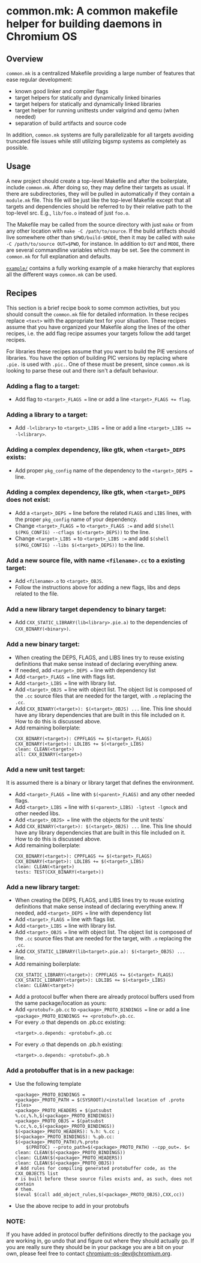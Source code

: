 # common.mk: A common makefile helper for building daemons in Chromium OS

## Overview

`common.mk` is a centralized Makefile providing a large number of features that
ease regular development:

- known good linker and compiler flags
- target helpers for statically and dynamically linked binaries
- target helpers for statically and dynamically linked libraries
- target helper for running unittests under valgrind and qemu (when needed)
- separation of build artifacts and source code

In addition, `common.mk` systems are fully parallelizable for all targets
avoiding truncated file issues while still utilizing bigsmp systems as
completely as possible.

## Usage

A new project should create a top-level Makefile and after the boilerplate,
include `common.mk`.  After doing so, they may define their targets as usual.
If there are subdirectories, they will be pulled in automatically if they
contain a `module.mk` file.  This file will be just like the top-level Makefile
except that all targets and dependencies should be referred to by their
relative path to the top-level src. E.g., `lib/foo.o` instead of just `foo.o`.

The Makefile may be called from the source directory with just `make` or from
any other location with `make -C /path/to/source`.  If the build artifacts
should live somewhere other than `$PWD/build-$MODE`, then it may be called with
`make -C /path/to/source OUT=$PWD`, for instance.  In addition to `OUT` and
`MODE`, there are several commandline variables which may be set. See the
comment in `common.mk` for full explanation and defaults.

[`example/`](example/) contains a fully working example of a make hierarchy
that explores all the different ways `common.mk` can be used.

## Recipes

This section is a brief recipe book to some common activities, but you should
consult the `common.mk` file for detailed information. In these recipes replace
`<text>` with the appropriate text for your situation. These recipes assume
that you have organized your Makefile along the lines of the other recipes,
i.e. the add flag recipe assumes your targets follow the add target recipes.

For libraries these recipes assume that you want to build the PIE versions of
libraries. You have the option of building PIC versions by replacing where
`.pie.` is used with `.pic.`. One of these must be present, since `common.mk`
is looking to parse these out and there isn't a default behaviour.

### Adding a flag to a target:

- Add flag to `<target>_FLAGS =` line or add a line `<target>_FLAGS += flag`.

### Adding a library to a target:

- Add `-l<library>` to `<target>_LIBS =` line or add a line
  `<target>_LIBS += -l<library>`.

### Adding a complex dependency, like gtk, when `<target>_DEPS` exists:

- Add proper `pkg_config` name of the dependency to the `<target>_DEPS =` line.

### Adding a complex dependency, like gtk, when `<target>_DEPS` does not exist:

- Add a `<target>_DEPS =` line before the related `FLAGS` and `LIBS` lines,
  with the proper `pkg_config` name of your dependency.
- Change `<target>_FLAGS =` to `<target>_FLAGS :=` and add
  `$(shell $(PKG_CONFIG) --cflags $(<target>_DEPS))` to the line.
- Change `<target>_LIBS =` to `<target>_LIBS :=` and add
  `$(shell $(PKG_CONFIG) --libs $(<target>_DEPS))` to the line.

### Add a new source file, with name `<filename>.cc` to a existing target:
- Add `<filename>.o` to `<target>_OBJS`.
- Follow the instructions above for adding a new flags, libs and deps
  related to the file.

### Add a new library target dependency to binary target:
- Add `CXX_STATIC_LIBRARY(lib<library>.pie.a)` to the dependencies of
  `CXX_BINARY(<binary>)`.

### Add a new binary target:
- When creating the DEPS, FLAGS, and LIBS lines try to reuse existing
  definitions that make sense instead of declaring everything anew.
- If needed, add `<target>_DEPS =` line with dependency list
- Add `<target>_FLAGS =` line with flags list.
- Add `<target>_LIBS =` line with library list.
- Add `<target>_OBJS =` line with object list. The object list is composed of
  the `.cc` source files that are needed for the target, with `.o` replacing
  the `.cc`.
- Add `CXX_BINARY(<target>): $(<target>_OBJS) ...` line. This line should have
  any library dependencies that are built in this file included on it. How to
  do this is discussed above.
- Add remaining boilerplate:
  ```
  CXX_BINARY(<target>): CPPFLAGS += $(<target>_FLAGS)
  CXX_BINARY(<target>): LDLIBS += $(<target>_LIBS)
  clean: CLEAN(<target>)
  all: CXX_BINARY(<target>)
  ```

### Add a new unit test target:
It is assumed there is a <parent> binary or library target that defines the
environment.
- Add `<target>_FLAGS =` line with `$(<parent>_FLAGS)` and any other needed
  flags.
- Add `<target>_LIBS =` line with `$(<parent>_LIBS) -lgtest -lgmock` and other
  needed libs.
- Add `<target>_OBJS> =` line with the objects for the unit tests`
- Add `CXX_BINARY(<target>): $(<target>_OBJS) ...` line. This line should have
  any library dependencies that are built in this file included on it. How to
  do this is discussed above.
- Add remaining boilerplate:
  ```
  CXX_BINARY(<target>): CPPFLAGS += $(<target>_FLAGS)
  CXX_BINARY(<target>): LDLIBS += $(<target>_LIBS)
  clean: CLEAN(<target>)
  tests: TEST(CXX_BINARY(<target>))
  ```

### Add a new library target:
- When creating the DEPS, FLAGS, and LIBS lines try to reuse existing
  definitions that make sense instead of declaring everything anew.
  If needed, add `<target>_DEPS =` line with dependency list
- Add `<target>_FLAGS =` line with flags list.
- Add `<target>_LIBS =` line with library list.
- Add `<target>_OBJS =` line with object list. The object list is composed of
  the `.cc` source files that are needed for the target, with `.o` replacing
  the `.cc`.
- Add `CXX_STATIC_LIBRARY(lib<target>.pie.a): $(<target>_OBJS) ...` line.
- Add remaining boilerplate:
  ```
  CXX_STATIC_LIBRARY(<target>): CPPFLAGS += $(<target>_FLAGS)
  CXX_STATIC_LIBRARY(<target>): LDLIBS += $(<target>_LIBS)
  clean: CLEAN(<target>)
  ```
- Add a protocol buffer when there are already protocol buffers used from the
  same package/location as yours:
- Add `<protobuf>.pb.cc` to `<package>_PROTO_BINDINGS =` line or add a line
  `<package>_PROTO_BINDINGS += <protobuf>.pb.cc`.
- For every .o that depends on <protobuf>.pb.cc existing:
  ```
  <target>.o.depends: <protobuf>.pb.cc
  ```
- For every .o that depends on <protobuf>.pb.h existing:
  ```
  <target>.o.depends: <protobuf>.pb.h
  ```

### Add a protobuffer that is in a new package:
- Use the following template
  ```
  <package>_PROTO_BINDINGS =
  <package>_PROTO_PATH = $(SYSROOT)/<installed location of .proto files>
  <package>_PROTO_HEADERS = $(patsubst %.cc,%.h,$(<package>_PROTO_BINDINGS))
  <package>_PROTO_OBJS = $(patsubst %.cc,%.o,$(<package>_PROTO_BINDINGS))
  $(<package>_PROTO_HEADERS): %.h: %.cc ;
  $(<package>_PROTO_BINDINGS): %.pb.cc: $(<package>_PROTO_PATH)/%.proto
      $(PROTOC) --proto_path=$(<package>_PROTO_PATH) --cpp_out=. $<
  clean: CLEAN($(<package>_PROTO_BINDINGS))
  clean: CLEAN($(<package>_PROTO_HEADERS))
  clean: CLEAN($(<package>_PROTO_OBJS))
  # Add rules for compiling generated protobuffer code, as the CXX_OBJECTS list
  # is built before these source files exists and, as such, does not contain
  # them.
  $(eval $(call add_object_rules,$(<package>_PROTO_OBJS),CXX,cc))
  ```
- Use the above recipe to add in your protobufs

### NOTE:
If you have added in protocol buffer definitions directly to the package you
are working in, go undo that and figure out where they should actually go. If
you are really sure they should be in your package you are a bit on your own,
please feel free to contact chromium-os-dev@chromium.org.
